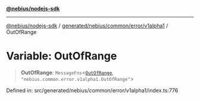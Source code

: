 [**@nebius/nodejs-sdk**](../../../../../../README.md)

***

[@nebius/nodejs-sdk](../../../../../../README.md) / [generated/nebius/common/error/v1alpha1](../README.md) / OutOfRange

# Variable: OutOfRange

> **OutOfRange**: `MessageFns`\<[`OutOfRange`](../interfaces/OutOfRange.md), `"nebius.common.error.v1alpha1.OutOfRange"`\>

Defined in: src/generated/nebius/common/error/v1alpha1/index.ts:776
